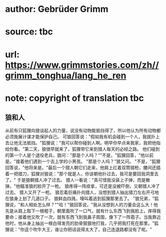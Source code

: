 # author: Gebrüder Grimm
# source: tbc
# url: https://www.grimmstories.com/zh//grimm_tonghua/lang_he_ren
# note: copyright of translation tbc

## 狼和人 

从前有只狐狸向狼谈起人的力量，说没有动物能抵挡得了，所以他认为所有动物都必须施展计谋才能保护自己。
可狼回答说："假如我有机会碰到一个人，我就扑上去让他无法抵挡。"狐狸说："我可以帮你碰到人啊。明早你早点来我家，我把他指给你看。"第二天，狼很早就来了，狐狸带它来到猎人每天的必经之路。
他们碰到的第一个人是个退役老兵，狼问："那是个人吗？""不是，"狐狸回答，"他以前是。"接着他们遇到一个去上学的小男孩。
"那是个人吗？"狼又问。
"不是，"狐狸回答说，"他将来是。"最后一个猎人朝它们走来，他肩上扛着双筒猎枪，腰间还插着一把猎刀，狐狸对狼说："那个就是人，你该朝他扑过去，我可是要回我洞里去了。"
于是狼朝猎人冲了过去。
猎人一看说："真可惜我没装上子弹，而是散弹。"他瞄准狼的脸开了一枪。
狼疼得一阵痉挛，可还是没被吓倒，又朝猎人冲了过去。 猎人又开了一枪。
狼忍着巨痛扑向猎人，没想到猎人抽出猎刀左右开弓地在狼身上划了几道口子。
狼鲜血四溅，嚎叫着逃到狐狸那里去了。
"狼兄弟，"狐狸说，"和人相处怎么样？""哈！"狼回答说，"我从没想到人的力量会这么大！他先是从肩上取下一根棍子，朝里面吹了一口气，就有什么东西飞到我脸上，痒得我要命；接着他又吹了一次，就有东西飞到我鼻子周围，像下了一阵雹子。当我靠近他时，他从身上抽出一根白得发亮的肋骨狠狠地打我，几乎把我打死在那里。"狐狸说："你这个吹牛大王，谁让你把话说得太大了，自己连退路都没有了呢。"
